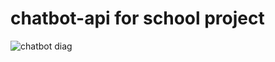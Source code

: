 # chatbot-api for school project

![chatbot diag](https://github.com/TheLime1/chatbot-api/assets/47940043/0fd58a2f-4f10-4eec-9be6-8285d7396e5f)

